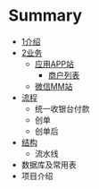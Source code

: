# Summary

* [1介绍](README.md)
* [2业务](yewu.md)
   * [应用APP站](application.md)
       * [商户列表](shanghu_lie_biao_md.md)
   * [微信MM站](wei_xin_mm_zhan.md)
* [流程](process.md)
   * 统一收银台付款
   * 创单
   * 创单后
* [结构](structure.md)
   * 流水线
* 数据库及常用表
* 项目介绍

